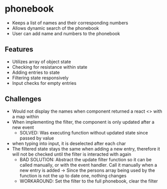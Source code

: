 # phonebook
- Keeps a list of names and their corresponding numbers
- Allows dynamic search of the phonebook
- User can add name and numbers to the phonebook

## Features
- Utilizes array of object state
- Checking for resistance within state
- Adding entries to state
- Filtering state responsively
- Input checks for empty entries


## Challenges
- Would not display the names when component returned a react <> with a map within
- When implementing the filter, the component is only updated after a new event
    - SOLVED: Was executing function without updated state since passed by value
- when typing into input, it is deselected after each char
- The filtered state stays the same when adding a new entry, therefore it will not be checked until the filter is interacted with again
    - BAD SOLUTION: Abstract the update filter function so it can be called manually, or with the event handler. Call it manually when a new entry is added
        -> Since the persons array being used by the function is not the up to date one, nothing changes
    - WORKAROUND: Set the filter to the full phonebook, clear the filter

